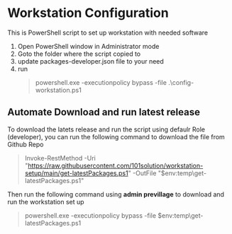 # Workstation Configuration
This is PowerShell script to set up workstation with needed software
1. Open PowerShell window in Administrator mode
1. Goto the folder where the script copied to
1. update packages-developer.json file to your need
1. run
    > powershell.exe -executionpolicy bypass -file .\config-workstation.ps1

## Automate Download and run latest release
To download the latets release and run the script using defaulr Role (developer), you can run the following command to download the file from Github Repo

> Invoke-RestMethod -Uri "https://raw.githubusercontent.com/101solution/workstation-setup/main/get-latestPackages.ps1" -OutFile "$env:temp\get-latestPackages.ps1"

Then run the following command using **admin previllage** to download and run the workstation set up 

> powershell.exe -executionpolicy bypass -file $env:temp\get-latestPackages.ps1